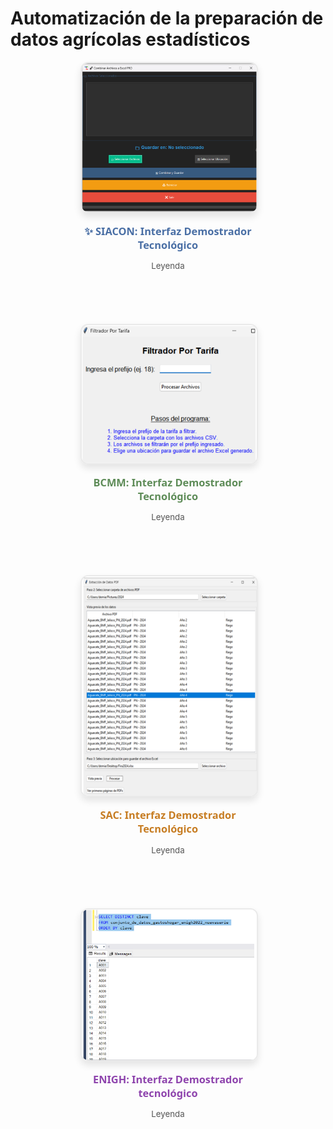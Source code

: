 # Automatización de la preparación de datos agrícolas estadísticos

<div style="display: flex; flex-wrap: wrap; justify-content: center; gap: 30px; margin-bottom: 50px;">

  <!-- Tarjeta 1 -->
  <div style="width: 280px; text-align: center; margin-bottom: 40px;">
    <img 
      src="/Pantallas/captura1.png" 
      alt="SIACON: Interfaz Demostrador Tecnológico"
      style="border-radius: 12px; box-shadow: 0 6px 12px rgba(0,0,0,0.1); border: 2px solid #eaeaea;"
    >
    <h3 style="margin: 15px 0 8px 0; color: #4a6fa5; font-family: 'Segoe UI', sans-serif">✨ SIACON: Interfaz Demostrador Tecnológico</h3>
    <p style="color: #555; font-size: 0.95em; line-height: 1.4; padding: 0 10px;">
      Leyenda
    </p>
  </div>

  <!-- Tarjeta 2 -->
  <div style="width: 280px; text-align: center; margin-bottom: 40px;">
    <img 
      src="/Pantallas/captura2.png" 
      alt="BCMM: Interfaz Demostrador Tecnológico"
      style="border-radius: 12px; box-shadow: 0 6px 12px rgba(0,0,0,0.1); border: 2px solid #eaeaea;"
    >
    <h3 style="margin: 15px 0 8px 0; color: #5e8c58; font-family: 'Segoe UI', sans-serif">BCMM: Interfaz Demostrador Tecnológico</h3>
    <p style="color: #555; font-size: 0.95em; line-height: 1.4; padding: 0 10px;">
      Leyenda
    </p>
  </div>

  <!-- Tarjeta 3 -->
  <div style="width: 280px; text-align: center; margin-bottom: 40px;">
    <img 
      src="/Pantallas/captura3.png" 
      alt="SAC: Interfaz Demostrador Tecnológico"
      style="border-radius: 12px; box-shadow: 0 6px 12px rgba(0,0,0,0.1); border: 2px solid #eaeaea;"
    >
    <h3 style="margin: 15px 0 8px 0; color: #c77d23; font-family: 'Segoe UI', sans-serif">SAC: Interfaz Demostrador Tecnológico</h3>
    <p style="color: #555; font-size: 0.95em; line-height: 1.4; padding: 0 10px;">
      Leyenda
    </p>
  </div>

  <!-- Tarjeta 4 -->
  <div style="width: 280px; text-align: center; margin-bottom: 40px;">
    <img 
      src="/Pantallas/captura4.png" 
      alt="ENIGH: Interfaz Demostrador tecnológico "
      style="border-radius: 12px; box-shadow: 0 6px 12px rgba(0,0,0,0.1); border: 2px solid #eaeaea;"
    >
    <h3 style="margin: 15px 0 8px 0; color: #8e44ad; font-family: 'Segoe UI', sans-serif">ENIGH: Interfaz Demostrador tecnológico </h3>
    <p style="color: #555; font-size: 0.95em; line-height: 1.4; padding: 0 10px;">
      Leyenda
    </p>
  </div>

</div>
